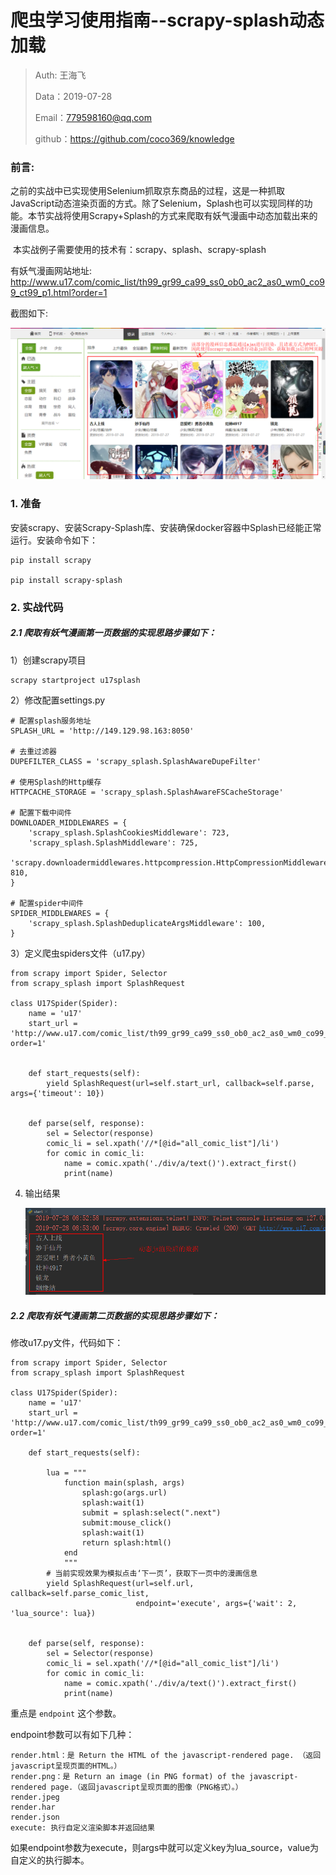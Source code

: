 # 爬虫学习使用指南--scrapy-splash动态加载

> Auth: 王海飞
>
> Data：2019-07-28
>
> Email：779598160@qq.com
>
> github：https://github.com/coco369/knowledge 

### 前言: 

​		之前的实战中已实现使用Selenium抓取京东商品的过程，这是一种抓取JavaScript动态渲染页面的方式。除了Selenium，Splash也可以实现同样的功能。本节实战将使用Scrapy+Splash的方式来爬取有妖气漫画中动态加载出来的漫画信息。

​		本实战例子需要使用的技术有：scrapy、splash、scrapy-splash

有妖气漫画网站地址: http://www.u17.com/comic_list/th99_gr99_ca99_ss0_ob0_ac2_as0_wm0_co99_ct99_p1.html?order=1

截图如下:

![图](../images/scrapy-splash-u17.png)

### 1. 准备

​	安装scrapy、安装Scrapy-Splash库、安装确保docker容器中Splash已经能正常运行。安装命令如下：
```
pip install scrapy

pip install scrapy-splash
```
### 2. 实战代码

##### 2.1 爬取有妖气漫画**第一页数据**的实现思路步骤如下：

1）创建scrapy项目

```
scrapy startproject u17splash
```
2）修改配置settings.py
```
# 配置splash服务地址
SPLASH_URL = 'http://149.129.98.163:8050'

# 去重过滤器
DUPEFILTER_CLASS = 'scrapy_splash.SplashAwareDupeFilter'

# 使用Splash的Http缓存
HTTPCACHE_STORAGE = 'scrapy_splash.SplashAwareFSCacheStorage'

# 配置下载中间件
DOWNLOADER_MIDDLEWARES = {
    'scrapy_splash.SplashCookiesMiddleware': 723,
    'scrapy_splash.SplashMiddleware': 725,
    'scrapy.downloadermiddlewares.httpcompression.HttpCompressionMiddleware': 810,
}

# 配置spider中间件
SPIDER_MIDDLEWARES = {
	'scrapy_splash.SplashDeduplicateArgsMiddleware': 100,
}
```

3）定义爬虫spiders文件（u17.py）

```
from scrapy import Spider, Selector
from scrapy_splash import SplashRequest

class U17Spider(Spider):
    name = 'u17'
    start_url =      'http://www.u17.com/comic_list/th99_gr99_ca99_ss0_ob0_ac2_as0_wm0_co99_ct99_p1.html?order=1'


    def start_requests(self):
        yield SplashRequest(url=self.start_url, callback=self.parse, args={'timeout': 10})


    def parse(self, response):
        sel = Selector(response)
        comic_li = sel.xpath('//*[@id="all_comic_list"]/li')
        for comic in comic_li:
            name = comic.xpath('./div/a/text()').extract_first()
            print(name)
```

4. 输出结果

   ![](../images/scrapy-splash-u17-result.png)



##### 2.2 爬取有妖气漫画**第二页数据**的实现思路步骤如下：

修改u17.py文件，代码如下：
```
from scrapy import Spider, Selector
from scrapy_splash import SplashRequest

class U17Spider(Spider):
	name = 'u17'
	start_url =      	'http://www.u17.com/comic_list/th99_gr99_ca99_ss0_ob0_ac2_as0_wm0_co99_ct99_p1.html?order=1'
	
	def start_requests(self):
	
		lua = """
            function main(splash, args)
                splash:go(args.url)
                splash:wait(1)
                submit = splash:select(".next")
                submit:mouse_click()
                splash:wait(1)
                return splash:html()
            end
            """
        # 当前实现效果为模拟点击‘下一页’，获取下一页中的漫画信息
        yield SplashRequest(url=self.url, callback=self.parse_comic_list,
                            endpoint='execute', args={'wait': 2, 'lua_source': lua})


	def parse(self, response):
		sel = Selector(response)
		comic_li = sel.xpath('//*[@id="all_comic_list"]/li')
		for comic in comic_li:
			name = comic.xpath('./div/a/text()').extract_first()
			print(name)
```

重点是 `endpoint` 这个参数。

endpoint参数可以有如下几种：
```
render.html：是 Return the HTML of the javascript-rendered page. （返回javascript呈现页面的HTML。）
render.png：是 Return an image (in PNG format) of the javascript-rendered page.（返回javascript呈现页面的图像（PNG格式）。）
render.jpeg
render.har
render.json
execute: 执行自定义渲染脚本并返回结果
```

如果endpoint参数为execute，则args中就可以定义key为lua_source，value为自定义的执行脚本。